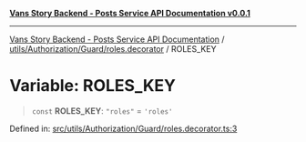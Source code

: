 [**Vans Story Backend - Posts Service API Documentation v0.0.1**](README.md)

***

[Vans Story Backend - Posts Service API Documentation](modules.md) / [utils/Authorization/Guard/roles.decorator](utils\Authorization\Guard\roles.decorator\README.md) / ROLES\_KEY

# Variable: ROLES\_KEY

> `const` **ROLES\_KEY**: `"roles"` = `'roles'`

Defined in: [src/utils/Authorization/Guard/roles.decorator.ts:3](https://github.com/JONGHYUNVAN/vans_story_be_post/blob/30670f9b5f4ff4f94181bc9d1b844416ab74ddc8/src/utils/Authorization/Guard/roles.decorator.ts#L3)
